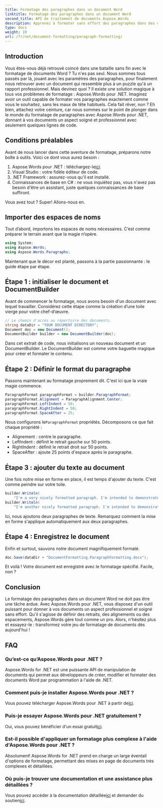 ```yaml
---
title: Formatage des paragraphes dans un document Word
linktitle: Formatage des paragraphes dans un document Word
second_title: API de traitement de documents Aspose.Words
description: Apprenez à formater sans effort des paragraphes dans des documents Word à l'aide d'Aspose.Words pour .NET grâce à notre guide étape par étape.
type: docs
weight: 10
url: /fr/net/document-formatting/paragraph-formatting/
---
```

## Introduction

Vous êtes-vous déjà retrouvé coincé dans une bataille sans fin avec le formatage de documents Word ? Tu n'es pas seul. Nous sommes tous passés par là, jouant avec les paramètres des paragraphes, pour finalement nous retrouver avec un document qui ressemble plus à un puzzle qu'à un rapport professionnel. Mais devinez quoi ? Il existe une solution magique à tous vos problèmes de formatage : Aspose.Words pour .NET. Imaginez avoir un outil capable de formater vos paragraphes exactement comme vous le souhaitez, sans les maux de tête habituels. Cela fait rêver, non ? Eh bien, attachez votre ceinture, car nous sommes sur le point de plonger dans le monde du formatage de paragraphes avec Aspose.Words pour .NET, donnant à vos documents un aspect soigné et professionnel avec seulement quelques lignes de code.

## Conditions préalables

Avant de nous lancer dans cette aventure de formatage, préparons notre boîte à outils. Voici ce dont vous aurez besoin :

1.  Aspose.Words pour .NET : téléchargez-le[ici](https://releases.aspose.com/words/net/).
2. Visual Studio : votre fidèle éditeur de code.
3. .NET Framework : assurez-vous qu'il est installé.
4. Connaissances de base en C# : ne vous inquiétez pas, vous n'avez pas besoin d'être un assistant, juste quelques connaissances de base suffiront.

Vous avez tout ? Super! Allons-nous en.

## Importer des espaces de noms

Tout d’abord, importons les espaces de noms nécessaires. C’est comme préparer le terrain avant que la magie n’opère.

```csharp
using System;
using Aspose.Words;
using Aspose.Words.Paragraphs;
```

Maintenant que le décor est planté, passons à la partie passionnante : le guide étape par étape.

## Étape 1 : initialiser le document et DocumentBuilder

Avant de commencer le formatage, nous avons besoin d'un document avec lequel travailler. Considérez cette étape comme la création d’une toile vierge pour votre chef-d’œuvre.

```csharp
// Le chemin d'accès au répertoire des documents.
string dataDir = "YOUR DOCUMENT DIRECTORY";
Document doc = new Document();
DocumentBuilder builder = new DocumentBuilder(doc);
```

Dans cet extrait de code, nous initialisons un nouveau document et un DocumentBuilder. Le DocumentBuilder est comme votre baguette magique pour créer et formater le contenu.

## Étape 2 : Définir le format du paragraphe

Passons maintenant au formatage proprement dit. C'est ici que la vraie magie commence.

```csharp
ParagraphFormat paragraphFormat = builder.ParagraphFormat;
paragraphFormat.Alignment = ParagraphAlignment.Center;
paragraphFormat.LeftIndent = 50;
paragraphFormat.RightIndent = 50;
paragraphFormat.SpaceAfter = 25;
```

Nous configurons le`ParagraphFormat` propriétés. Décomposons ce que fait chaque propriété :
- Alignement : centre le paragraphe.
- LeftIndent : définit le retrait gauche sur 50 points.
- RightIndent : définit le retrait droit sur 50 points.
- SpaceAfter : ajoute 25 points d'espace après le paragraphe.

## Étape 3 : ajouter du texte au document

Une fois notre mise en forme en place, il est temps d'ajouter du texte. C'est comme peindre sur votre toile.

```csharp
builder.Writeln(
    "I'm a very nicely formatted paragraph. I'm intended to demonstrate how the left and right indents affect word wrapping.");
builder.Writeln(
    "I'm another nicely formatted paragraph. I'm intended to demonstrate how the space after the paragraph looks like.");
```

Ici, nous ajoutons deux paragraphes de texte. Remarquez comment la mise en forme s'applique automatiquement aux deux paragraphes.

## Étape 4 : Enregistrez le document

Enfin et surtout, sauvons notre document magnifiquement formaté.

```csharp
doc.Save(dataDir + "DocumentFormatting.ParagraphFormatting.docx");
```

Et voilà ! Votre document est enregistré avec le formatage spécifié. Facile, non ?

## Conclusion

Le formatage des paragraphes dans un document Word ne doit pas être une tâche ardue. Avec Aspose.Words pour .NET, vous disposez d'un outil puissant pour donner à vos documents un aspect professionnel et soigné sans effort. Qu'il s'agisse de définir des retraits, des alignements ou des espacements, Aspose.Words gère tout comme un pro. Alors, n'hésitez plus et essayez-le : transformez votre jeu de formatage de documents dès aujourd'hui !

## FAQ

### Qu’est-ce qu’Aspose.Words pour .NET ?
Aspose.Words for .NET est une puissante API de manipulation de documents qui permet aux développeurs de créer, modifier et formater des documents Word par programmation à l'aide de .NET.

### Comment puis-je installer Aspose.Words pour .NET ?
 Vous pouvez télécharger Aspose.Words pour .NET à partir de[ici](https://releases.aspose.com/words/net/).

### Puis-je essayer Aspose.Words pour .NET gratuitement ?
 Oui, vous pouvez bénéficier d'un essai gratuit[ici](https://releases.aspose.com/).

### Est-il possible d'appliquer un formatage plus complexe à l'aide d'Aspose.Words pour .NET ?
Absolument! Aspose.Words for .NET prend en charge un large éventail d'options de formatage, permettant des mises en page de documents très complexes et détaillées.

### Où puis-je trouver une documentation et une assistance plus détaillées ?
 Vous pouvez accéder à la documentation détaillée[ici](https://reference.aspose.com/words/net/) et demander du soutien[ici](https://forum.aspose.com/c/words/8).